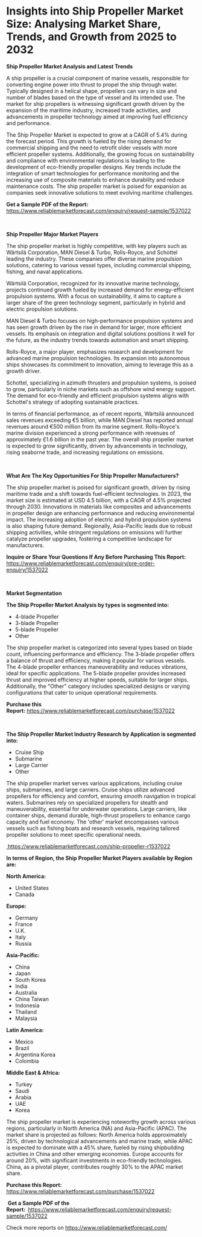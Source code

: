 <p><h1>Insights into Ship Propeller Market Size: Analysing Market Share, Trends, and Growth from 2025 to 2032</h1></p><p><strong>Ship Propeller Market Analysis and Latest Trends</strong></p>
<p><p>A ship propeller is a crucial component of marine vessels, responsible for converting engine power into thrust to propel the ship through water. Typically designed in a helical shape, propellers can vary in size and number of blades based on the type of vessel and its intended use. The market for ship propellers is witnessing significant growth driven by the expansion of the maritime industry, increased trade activities, and advancements in propeller technology aimed at improving fuel efficiency and performance.</p><p>The Ship Propeller Market is expected to grow at a CAGR of 5.4% during the forecast period. This growth is fueled by the rising demand for commercial shipping and the need to retrofit older vessels with more efficient propeller systems. Additionally, the growing focus on sustainability and compliance with environmental regulations is leading to the development of eco-friendly propeller designs. Key trends include the integration of smart technologies for performance monitoring and the increasing use of composite materials to enhance durability and reduce maintenance costs. The ship propeller market is poised for expansion as companies seek innovative solutions to meet evolving maritime challenges.</p></p>
<p><strong>Get a Sample PDF of the Report:&nbsp;</strong> <a href="https://www.reliablemarketforecast.com/enquiry/request-sample/1537022?utm_campaign=3505&utm_medium=2&utm_source=Github&utm_content=ia&utm_term=11042025&utm_id=ship-propeller">https://www.reliablemarketforecast.com/enquiry/request-sample/1537022</a></p>
<p>&nbsp;</p>
<p><strong>Ship Propeller Major Market Players</strong></p>
<p><p>The ship propeller market is highly competitive, with key players such as Wärtsilä Corporation, MAN Diesel & Turbo, Rolls-Royce, and Schottel leading the industry. These companies offer diverse marine propulsion solutions, catering to various vessel types, including commercial shipping, fishing, and naval applications.</p><p>Wärtsilä Corporation, recognized for its innovative marine technology, projects continued growth fueled by increased demand for energy-efficient propulsion systems. With a focus on sustainability, it aims to capture a larger share of the green technology segment, particularly in hybrid and electric propulsion solutions. </p><p>MAN Diesel & Turbo focuses on high-performance propulsion systems and has seen growth driven by the rise in demand for larger, more efficient vessels. Its emphasis on integration and digital solutions positions it well for the future, as the industry trends towards automation and smart shipping.</p><p>Rolls-Royce, a major player, emphasizes research and development for advanced marine propulsion technologies. Its expansion into autonomous ships showcases its commitment to innovation, aiming to leverage this as a growth driver.</p><p>Schottel, specializing in azimuth thrusters and propulsion systems, is poised to grow, particularly in niche markets such as offshore wind energy support. The demand for eco-friendly and efficient propulsion systems aligns with Schottel's strategy of adopting sustainable practices.</p><p>In terms of financial performance, as of recent reports, Wärtsilä announced sales revenues exceeding €5 billion, while MAN Diesel has reported annual revenues around €500 million from its marine segment. Rolls-Royce's marine division experienced a strong performance with revenues of approximately £1.6 billion in the past year. The overall ship propeller market is expected to grow significantly, driven by advancements in technology, rising seaborne trade, and increasing regulations on emissions.</p></p>
<p>&nbsp;</p>
<p><strong>What Are The Key Opportunities For Ship Propeller Manufacturers?</strong></p>
<p><p>The ship propeller market is poised for significant growth, driven by rising maritime trade and a shift towards fuel-efficient technologies. In 2023, the market size is estimated at USD 4.5 billion, with a CAGR of 4.5% projected through 2030. Innovations in materials like composites and advancements in propeller design are enhancing performance and reducing environmental impact. The increasing adoption of electric and hybrid propulsion systems is also shaping future demand. Regionally, Asia-Pacific leads due to robust shipping activities, while stringent regulations on emissions will further catalyze propeller upgrades, fostering a competitive landscape for manufacturers.</p></p>
<p><strong>Inquire or Share Your Questions If Any Before Purchasing This Report:</strong> <a href="https://www.reliablemarketforecast.com/enquiry/pre-order-enquiry/1537022?utm_campaign=3505&utm_medium=2&utm_source=Github&utm_content=ia&utm_term=11042025&utm_id=ship-propeller">https://www.reliablemarketforecast.com/enquiry/pre-order-enquiry/1537022</a></p>
<p>&nbsp;</p>
<p><strong>Market Segmentation</strong></p>
<p><strong>The Ship Propeller Market Analysis by types is segmented into:</strong></p>
<p><ul><li>4-blade Propeller</li><li>3-blade Propeller</li><li>5-blade Propeller</li><li>Other</li></ul></p>
<p><p>The ship propeller market is categorized into several types based on blade count, influencing performance and efficiency. The 3-blade propeller offers a balance of thrust and efficiency, making it popular for various vessels. The 4-blade propeller enhances maneuverability and reduces vibrations, ideal for specific applications. The 5-blade propeller provides increased thrust and improved efficiency at higher speeds, suitable for larger ships. Additionally, the "Other" category includes specialized designs or varying configurations that cater to unique operational requirements.</p></p>
<p><strong>Purchase this Report:&nbsp;</strong><a href="https://www.reliablemarketforecast.com/purchase/1537022?utm_campaign=3505&utm_medium=2&utm_source=Github&utm_content=ia&utm_term=11042025&utm_id=ship-propeller">https://www.reliablemarketforecast.com/purchase/1537022</a></p>
<p>&nbsp;</p>
<p><strong>The Ship Propeller Market Industry Research by Application is segmented into:</strong></p>
<p><ul><li>Cruise Ship</li><li>Submarine</li><li>Large Carrier</li><li>Other</li></ul></p>
<p><p>The ship propeller market serves various applications, including cruise ships, submarines, and large carriers. Cruise ships utilize advanced propellers for efficiency and comfort, ensuring smooth navigation in tropical waters. Submarines rely on specialized propellers for stealth and maneuverability, essential for underwater operations. Large carriers, like container ships, demand durable, high-thrust propellers to enhance cargo capacity and fuel economy. The 'other' market encompasses various vessels such as fishing boats and research vessels, requiring tailored propeller solutions to meet specific operational needs.</p></p>
<p><a href="https://www.reliablemarketforecast.com/ship-propeller-r1537022?utm_campaign=3505&utm_medium=2&utm_source=Github&utm_content=ia&utm_term=11042025&utm_id=ship-propeller">&nbsp;https://www.reliablemarketforecast.com/ship-propeller-r1537022</a></p>
<p><strong>In terms of Region, the Ship Propeller Market Players available by Region are:</strong></p>
<p>
    <p> <strong> North America: </strong>
        <ul>
            <li>United States</li>
            <li>Canada</li>
        </ul>
        </p> 
    <p> <strong> Europe: </strong>
        <ul>
            <li>Germany</li>
            <li>France</li>
            <li>U.K.</li>
            <li>Italy</li>
            <li>Russia</li>
        </ul>
        </p> 
    <p> <strong> Asia-Pacific: </strong>
        <ul>
            <li>China</li>
            <li>Japan</li>
            <li>South Korea</li>
            <li>India</li>
            <li>Australia</li>
            <li>China Taiwan</li>
            <li>Indonesia</li>
            <li>Thailand</li>
            <li>Malaysia</li>
        </ul>
        </p> 
    <p> <strong> Latin America: </strong>
        <ul>
            <li>Mexico</li>
            <li>Brazil</li>
            <li>Argentina Korea</li>
            <li>Colombia</li>
        </ul>
        </p> 
    <p> <strong> Middle East & Africa: </strong>
        <ul>
            <li>Turkey</li>
            <li>Saudi</li>
            <li>Arabia</li>
            <li>UAE</li>
            <li>Korea</li>
        </ul>
    </p>
    </p>
<p><p>The ship propeller market is experiencing noteworthy growth across various regions, particularly in North America (NA) and Asia-Pacific (APAC). The market share is projected as follows: North America holds approximately 25%, driven by technological advancements and marine trade, while APAC is expected to dominate with a 45% share, fueled by rising shipbuilding activities in China and other emerging economies. Europe accounts for around 20%, with significant investments in eco-friendly technologies. China, as a pivotal player, contributes roughly 30% to the APAC market share.</p></p>
<p><strong>Purchase this Report: </strong><a href="https://www.reliablemarketforecast.com/purchase/1537022?utm_campaign=3505&utm_medium=2&utm_source=Github&utm_content=ia&utm_term=11042025&utm_id=ship-propeller">https://www.reliablemarketforecast.com/purchase/1537022</a></p>
<p>&nbsp;<strong>Get a Sample PDF of the Report:&nbsp;&nbsp;</strong><a href="https://www.reliablemarketforecast.com/enquiry/request-sample/1537022?utm_campaign=3505&utm_medium=2&utm_source=Github&utm_content=ia&utm_term=11042025&utm_id=ship-propeller">https://www.reliablemarketforecast.com/enquiry/request-sample/1537022</a></p>
<p><strong></strong></p>
<p>Check more reports on <a href="https://www.reliablemarketforecast.com/?utm_campaign=3505&utm_medium=2&utm_source=Github&utm_content=ia&utm_term=11042025&utm_id=ship-propeller">https://www.reliablemarketforecast.com/</a></p>